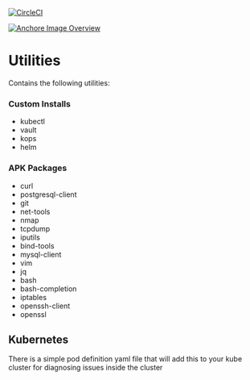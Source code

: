 [![CircleCI](https://circleci.com/gh/sudermanjr/utilities/tree/master.svg?style=svg)](https://circleci.com/gh/sudermanjr/utilities/tree/master)

[![Anchore Image Overview](https://anchore.io/service/badges/image/adab6997e6158bfcac439243c9f3014ce85a18ee634c14d80265337174ab574e)](https://anchore.io/image/dockerhub/sudermanjr%2Futilities%3Alatest)

# Utilities

Contains the following utilities:

### Custom Installs
* kubectl
* vault
* kops
* helm

### APK Packages
* curl
* postgresql-client
* git
* net-tools
* nmap
* tcpdump
* iputils
* bind-tools
* mysql-client
* vim
* jq
* bash
* bash-completion
* iptables
* openssh-client
* openssl

## Kubernetes

There is a simple pod definition yaml file that will add this to your kube cluster for diagnosing issues inside the cluster
